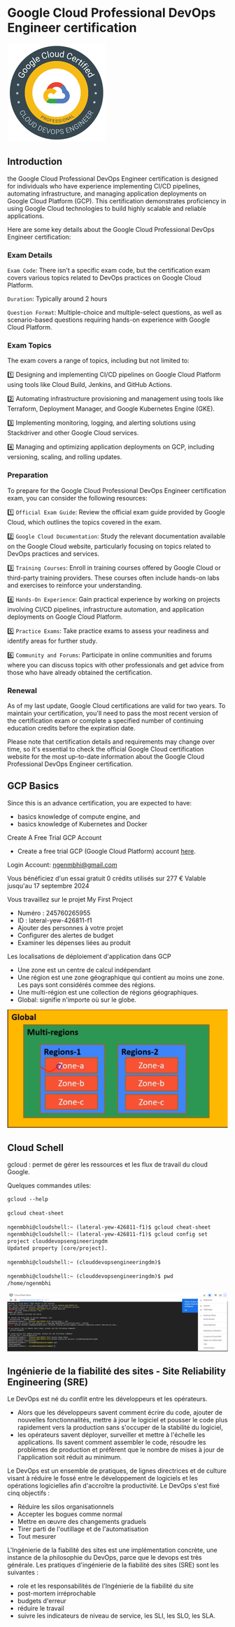 # Google Cloud Professional DevOps Engineer certification

![GCP DevOps Engineer](./Images/GCPDevOpsEngineer.png)

## Introduction

the Google Cloud Professional DevOps Engineer certification is designed for individuals who have experience implementing CI/CD pipelines, automating infrastructure, and managing application deployments on Google Cloud Platform (GCP). This certification demonstrates proficiency in using Google Cloud technologies to build highly scalable and reliable applications.

Here are some key details about the Google Cloud Professional DevOps Engineer certification:

### Exam Details

`Exam Code`: There isn't a specific exam code, but the certification exam covers various topics related to DevOps practices on Google Cloud Platform.

`Duration`: Typically around 2 hours

`Question Format`: Multiple-choice and multiple-select questions, as well as scenario-based questions requiring hands-on experience with Google Cloud Platform.

### Exam Topics
The exam covers a range of topics, including but not limited to:

:one: Designing and implementing CI/CD pipelines on Google Cloud Platform using tools like Cloud Build, Jenkins, and GitHub Actions.

:two: Automating infrastructure provisioning and management using tools like Terraform, Deployment Manager, and Google Kubernetes Engine (GKE).

:three: Implementing monitoring, logging, and alerting solutions using Stackdriver and other Google Cloud services.

:four: Managing and optimizing application deployments on GCP, including versioning, scaling, and rolling updates.

### Preparation
To prepare for the Google Cloud Professional DevOps Engineer certification exam, you can consider the following resources:

:one: `Official Exam Guide`: Review the official exam guide provided by Google Cloud, which outlines the topics covered in the exam.

:two: `Google Cloud Documentation`: Study the relevant documentation available on the Google Cloud website, particularly focusing on topics related to DevOps practices and services.

:three: `Training Courses`: Enroll in training courses offered by Google Cloud or third-party training providers. These courses often include hands-on labs and exercises to reinforce your understanding.

:four: `Hands-On Experience`: Gain practical experience by working on projects involving CI/CD pipelines, infrastructure automation, and application deployments on Google Cloud Platform.

:five: `Practice Exams`: Take practice exams to assess your readiness and identify areas for further study.

:six: `Community and Forums`: Participate in online communities and forums where you can discuss topics with other professionals and get advice from those who have already obtained the certification.

### Renewal
As of my last update, Google Cloud certifications are valid for two years. To maintain your certification, you'll need to pass the most recent version of the certification exam or complete a specified number of continuing education credits before the expiration date.

Please note that certification details and requirements may change over time, so it's essential to check the official Google Cloud certification website for the most up-to-date information about the Google Cloud Professional DevOps Engineer certification.

## GCP Basics 

Since this is an advance certification, you are expected to have:
- basics knowledge of compute engine, and
- basics knowledge of Kubernetes and Docker

Create A Free Trial GCP Account
- Create a free trial GCP (Google Cloud Platform) account [here](https://cloud.google.com/free).

Login Account: ngenmbhi@gmail.com

Vous bénéficiez d'un essai gratuit 0  crédits utilisés sur 277 € Valable jusqu'au 17 septembre 2024

Vous travaillez sur le projet My First Project
- Numéro : 245760265955
- ID : lateral-yew-426811-f1
- Ajouter des personnes à votre projet
- Configurer des alertes de budget
- Examiner les dépenses liées au produit

Les localisations de déploiement d'application dans GCP
- Une zone est un centre de calcul indépendant
- Une région est une zone géographique qui contient au moins une zone. Les pays sont considérés commee des régions.
- Une multi-région est une collection de régions géographiques.
- Global: signifie n'importe où sur le globe.

![GCP Zones And Regions](./Images/GCPZOnesAndRegions.PNG)

## Cloud Schell

gcloud : permet de gérer les ressources et les flux de travail du cloud Google. 

Quelques commandes utiles:
~~~gcloud
gcloud --help

gcloud cheat-sheet

ngenmbhi@cloudshell:~ (lateral-yew-426811-f1)$ gcloud cheat-sheet                                                                                                                                                                                  
ngenmbhi@cloudshell:~ (lateral-yew-426811-f1)$ gcloud config set project clouddevopsengineeringdm
Updated property [core/project].

ngenmbhi@cloudshell:~ (clouddevopsengineeringdm)$ 

ngenmbhi@cloudshell:~ (clouddevopsengineeringdm)$ pwd
/home/ngenmbhi
~~~

![GCP Cloud Shell](./Images/GCPCloudShell.PNG)

## Ingénierie de la fiabilité des sites - Site Reliability Engineering (SRE)

Le DevOps est né du conflit entre les développeurs et les opérateurs.
- Alors que les développeurs savent comment écrire du code, ajouter de nouvelles fonctionnalités, mettre à jour le logiciel et pousser le code plus rapidement vers la production sans s'occuper de la stabilité du logiciel,
- les opérateurs savent déployer, surveiller et mettre à l'échelle les applications. Ils savent comment assembler le code, résoudre les problèmes de production et préfèrent que le nombre de mises à jour de l'application soit réduit au minimum.

Le DevOps est un ensemble de pratiques, de lignes directrices et de culture visant à réduire le fossé entre le développement de logiciels et les opérations logicielles afin d'accroître la productivité. Le DevOps s'est fixé cinq objectifs :
- Réduire les silos organisationnels
- Accepter les bogues comme normal
- Mettre en œuvre des changements graduels
- Tirer parti de l'outillage et de l'automatisation
- Tout mesurer

L'Ingénierie de la fiabilité des sites est une implémentation concrète, une instance de la philosophie du DevOps, parce que le devops est très générale. Les pratiques d'ingénierie de la fiabilité des sites (SRE) sont les suivantes :
- role et les responsabilités de l'Ingénierie de la fiabilité du site
- post-mortem irréprochable
- budgets d'erreur
- réduire le travail
- suivre les indicateurs de niveau de service, les SLI, les SLO, les SLA.
